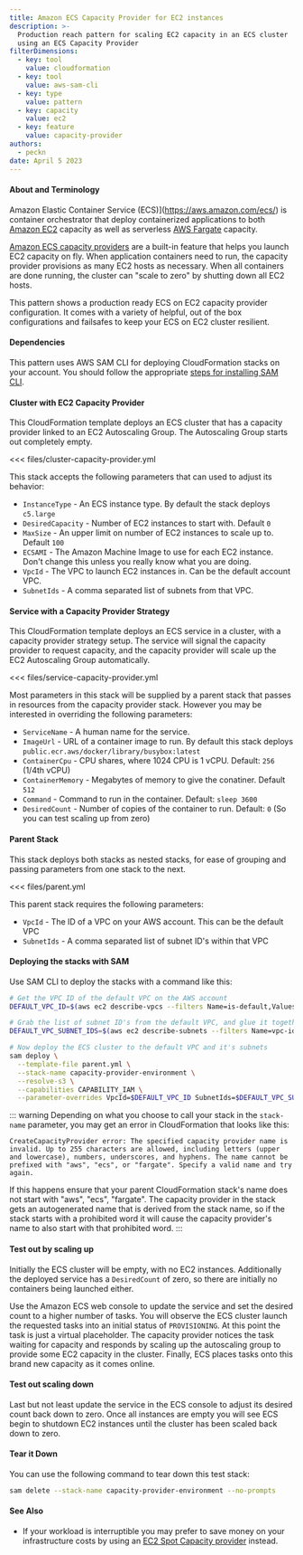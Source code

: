 ```yaml
---
title: Amazon ECS Capacity Provider for EC2 instances
description: >-
  Production reach pattern for scaling EC2 capacity in an ECS cluster
  using an ECS Capacity Provider
filterDimensions:
  - key: tool
    value: cloudformation
  - key: tool
    value: aws-sam-cli
  - key: type
    value: pattern
  - key: capacity
    value: ec2
  - key: feature
    value: capacity-provider
authors:
  - peckn
date: April 5 2023
---
```


#### About and Terminology

Amazon Elastic Container Service (ECS)](https://aws.amazon.com/ecs/) is container orchestrator that deploy containerized applications to both [Amazon EC2](https://aws.amazon.com/ec2/) capacity as well as serverless [AWS Fargate](https://aws.amazon.com/fargate/) capacity.

[Amazon ECS capacity providers](https://docs.aws.amazon.com/AmazonECS/latest/developerguide/cluster-capacity-providers.html) are a built-in feature that helps you launch EC2 capacity on fly. When application containers need to run, the capacity provider provisions as many EC2 hosts as necessary. When all containers are done running, the cluster can "scale to zero" by shutting down all EC2 hosts.

This pattern shows a production ready ECS on EC2 capacity provider configuration. It comes with a variety of helpful, out of the box configurations and failsafes to keep your ECS on EC2 cluster resilient.

#### Dependencies

This pattern uses AWS SAM CLI for deploying CloudFormation stacks on your account.
You should follow the appropriate [steps for installing SAM CLI](https://docs.aws.amazon.com/serverless-application-model/latest/developerguide/install-sam-cli.html).

#### Cluster with EC2 Capacity Provider

This CloudFormation template deploys an ECS cluster that has a capacity provider
linked to an EC2 Autoscaling Group. The Autoscaling Group starts out completely
empty.

<<< files/cluster-capacity-provider.yml

This stack accepts the following parameters that can used to adjust its behavior:

- `InstanceType` - An ECS instance type. By default the stack deploys `c5.large`
- `DesiredCapacity` - Number of EC2 instances to start with. Default `0`
- `MaxSize` - An upper limit on number of EC2 instances to scale up to. Default `100`
- `ECSAMI` - The Amazon Machine Image to use for each EC2 instance. Don't change this unless you really know what you are doing.
- `VpcId` - The VPC to launch EC2 instances in. Can be the default account VPC.
- `SubnetIds` - A comma separated list of subnets from that VPC.

#### Service with a Capacity Provider Strategy

This CloudFormation template deploys an ECS service in a cluster, with a
capacity provider strategy setup. The service will signal the capacity provider
to request capacity, and the capacity provider will scale up the EC2 Autoscaling Group automatically.

<<< files/service-capacity-provider.yml

Most parameters in this stack will be supplied by a parent stack that passes in
resources from the capacity provider stack. However you may be interested
in overriding the following parameters:

- `ServiceName` - A human name for the service.
- `ImageUrl` - URL of a container image to run. By default this stack deploys `public.ecr.aws/docker/library/busybox:latest`
- `ContainerCpu` - CPU shares, where 1024 CPU is 1 vCPU. Default: `256` (1/4th vCPU)
- `ContainerMemory` - Megabytes of memory to give the conatiner. Default `512`
- `Command` - Command to run in the container. Default: `sleep 3600`
- `DesiredCount` - Number of copies of the container to run. Default: `0` (So you can test scaling up from zero)

#### Parent Stack

This stack deploys both stacks as nested stacks, for ease of grouping and
passing parameters from one stack to the next.

<<< files/parent.yml

This parent stack requires the following parameters:

- `VpcId` - The ID of a VPC on your AWS account. This can be the default VPC
- `SubnetIds` - A comma separated list of subnet ID's within that VPC

#### Deploying the stacks with SAM

Use SAM CLI to deploy the stacks with a command like this:

```sh
# Get the VPC ID of the default VPC on the AWS account
DEFAULT_VPC_ID=$(aws ec2 describe-vpcs --filters Name=is-default,Values=true --query 'Vpcs[0].VpcId' --output text)

# Grab the list of subnet ID's from the default VPC, and glue it together into a comma separated list
DEFAULT_VPC_SUBNET_IDS=$(aws ec2 describe-subnets --filters Name=vpc-id,Values=$DEFAULT_VPC_ID --query "Subnets[*].[SubnetId]" --output text | paste -sd, -)

# Now deploy the ECS cluster to the default VPC and it's subnets
sam deploy \
  --template-file parent.yml \
  --stack-name capacity-provider-environment \
  --resolve-s3 \
  --capabilities CAPABILITY_IAM \
  --parameter-overrides VpcId=$DEFAULT_VPC_ID SubnetIds=$DEFAULT_VPC_SUBNET_IDS
```

::: warning
Depending on what you choose to call your stack in the `stack-name` parameter, you may get an error in CloudFormation that looks like this:

```
CreateCapacityProvider error: The specified capacity provider name is invalid. Up to 255 characters are allowed, including letters (upper and lowercase), numbers, underscores, and hyphens. The name cannot be prefixed with "aws", "ecs", or "fargate". Specify a valid name and try again.
```

If this happens ensure that your parent CloudFormation stack's name does not start with "aws", "ecs", "fargate". The capacity provider in the stack gets an autogenerated name that is derived from the stack name, so if the stack starts with a prohibited word it will cause the capacity provider's name to also start with that prohibited word.
:::

#### Test out by scaling up

Initially the ECS cluster will be empty, with no EC2 instances. Additionally
the deployed service has a `DesiredCount` of zero, so there are
initially no containers being launched either.

Use the Amazon ECS web console to update the service and set the desired count to a higher number of tasks. You will observe the ECS cluster launch the requested tasks into an initial status of `PROVISIONING`. At this point the task is just a virtual placeholder. The capacity provider notices the task waiting for capacity and responds by scaling up the autoscaling group to provide some EC2 capacity in the cluster. Finally, ECS places tasks onto this brand new capacity as it comes online.

#### Test out scaling down

Last but not least update the service in the ECS console to adjust its desired count back down to zero. Once all instances are empty you will see ECS begin to shutdown EC2 instances until the cluster has been scaled back down to zero.

#### Tear it Down

You can use the following command to tear down this test stack:

```sh
sam delete --stack-name capacity-provider-environment --no-prompts
```

#### See Also

- If your workload is interruptible you may prefer to save money on your infrastructure costs by using an [EC2 Spot Capacity provider](/ecs-spot-capacity-cluster) instead.
